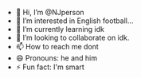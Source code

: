 - 👋 Hi, I’m @NJperson
- 👀 I’m interested in English football...
- 🌱 I’m currently learning idk
- 💞️ I’m looking to collaborate on idk.
- 📫 How to reach me dont
- 😄 Pronouns: he and him
- ⚡ Fun fact: I'm smart

<!---
NJperson/NJperson is a ✨ special ✨ repository because its `README.md` (this file) appears on your GitHub profile.
You can click the Preview link to take a look at your changes.
--->
